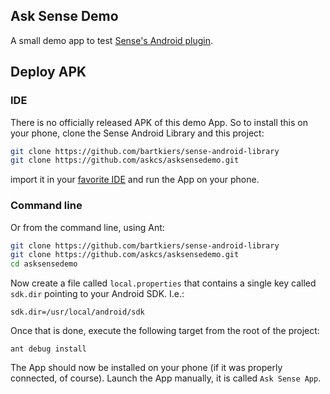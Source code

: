 ## Ask Sense Demo

A small demo app to test [Sense's Android plugin](https://github.com/senseobservationsystems/sense-android-library).

## Deploy APK

### IDE

There is no officially released APK of this demo App. So to install
this on your phone, clone the Sense Android Library and this project:

```bash
git clone https://github.com/bartkiers/sense-android-library
git clone https://github.com/askcs/asksensedemo.git
```

import it in your [favorite IDE](http://www.jetbrains.com/idea/) and
run the App on your phone.

### Command line

Or from the command line, using Ant:

```bash
git clone https://github.com/bartkiers/sense-android-library
git clone https://github.com/askcs/asksensedemo.git
cd asksensedemo
```

Now create a file called `local.properties` that contains a single
key called `sdk.dir` pointing to your Android SDK. I.e.:

```
sdk.dir=/usr/local/android/sdk
```

Once that is done, execute the following target from the root of the
project:

```
ant debug install
```

The App should now be installed on your phone (if it was properly
connected, of course). Launch the App manually, it is called
`Ask Sense App`.